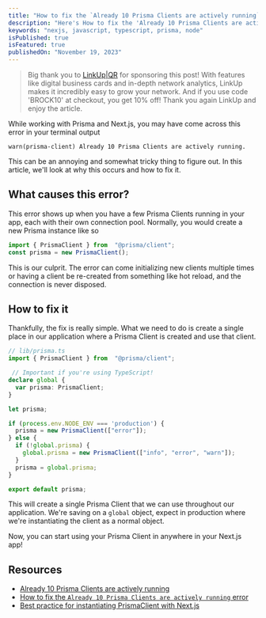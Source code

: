 ```yaml
---
title: "How to fix the `Already 10 Prisma Clients are actively running` error in Prisma"
description: "Here's How to fix the 'Already 10 Prisma Clients are actively running' error in Prisma in your Next.js app"
keywords: "nexjs, javascript, typescript, prisma, node"
isPublished: true
isFeatured: true
publishedOn: "November 19, 2023"
---
```


> Big thank you to [LinkUp|QR](https://linkupqr.com) for sponsoring this post! With features like digital business cards and in-depth network analytics, LinkUp makes it incredibly easy to grow your network. And if you use code 'BROCK10' at checkout, you get 10% off! Thank you again LinkUp and enjoy the article.

While working with Prisma and Next.js, you may have come across this error in your terminal output

```shell
warn(prisma-client) Already 10 Prisma Clients are actively running.
```

This can be an annoying and somewhat tricky thing to figure out. In this article, we'll look at why this occurs and how to fix it.

## What causes this error?

This error shows up when you have a few Prisma Clients running in your app, each with their own connection pool. Normally, you would create a new Prisma instance like so

```ts
import { PrismaClient } from  "@prisma/client";
const prisma = new PrismaClient();
```

This is our culprit. The error can come initializing new clients multiple times or having a client be re-created from something like hot reload, and the connection is never disposed.

## How to fix it

Thankfully, the fix is really simple. What we need to do is create a single place in our application where a Prisma Client is created and use that client.

```ts
// lib/prisma.ts
import { PrismaClient } from  "@prisma/client";

 // Important if you're using TypeScript!
declare global {
  var prisma: PrismaClient;
}

let prisma;

if (process.env.NODE_ENV === 'production') {
  prisma = new PrismaClient(["error"]);
} else {
  if (!global.prisma) {
    global.prisma = new PrismaClient(["info", "error", "warn"]);
  }
  prisma = global.prisma;
}

export default prisma;
```

This will create a single Prisma Client that we can use throughout our application. We're saving on a `global` object, expect in production where we're instantiating the client as a normal object.

Now, you can start using your Prisma Client in anywhere in your Next.js app!

## Resources

- [Already 10 Prisma Clients are actively running](https://github.com/prisma/prisma/discussions/4399)
- [How to fix the `Already 10 Prisma Clients are actively running` error](https://flaviocopes.com/nextjs-fix-prismaclient-unable-run-browser/)
- [Best practice for instantiating PrismaClient with Next.js](https://www.prisma.io/docs/guides/other/troubleshooting-orm/help-articles/nextjs-prisma-client-dev-practices)

